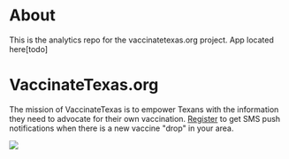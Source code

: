# About

This is the analytics repo for the vaccinatetexas.org project. App located here[todo]

# VaccinateTexas.org

The mission of VaccinateTexas is to empower Texans with the information they need to advocate for their own vaccination. [Register](https://www.vaccinatetexas.org) to get SMS push notifications when there is a new vaccine "drop" in your area.

![](https://vaccinate-texas-public.s3.amazonaws.com/vaccinate-texas-og-img.png)